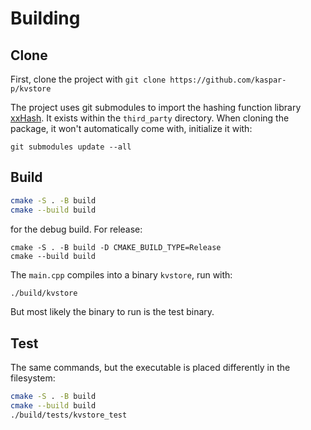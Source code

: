 # Building

## Clone

First, clone the project with `git clone https://github.com/kaspar-p/kvstore`

The project uses git submodules to import the hashing function library [xxHash](https://github.com/Cyan4973/xxHash).
It exists within the `third_party` directory. When cloning the package, it won't automatically come
with, initialize it with:
```
git submodules update --all
```

## Build

```sh
cmake -S . -B build
cmake --build build
```
for the debug build. For release:
```
cmake -S . -B build -D CMAKE_BUILD_TYPE=Release
cmake --build build
```

The `main.cpp` compiles into a binary `kvstore`, run with:
```sh
./build/kvstore
```

But most likely the binary to run is the test binary.

## Test

The same commands, but the executable is placed differently in the filesystem:

```sh
cmake -S . -B build
cmake --build build
./build/tests/kvstore_test
```
